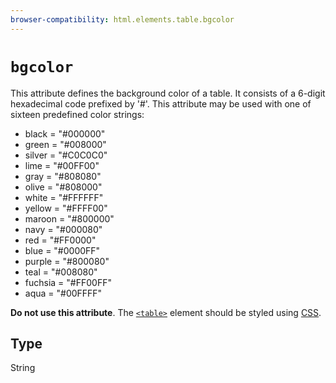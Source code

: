 ```yaml
---
browser-compatibility: html.elements.table.bgcolor
---
```


# `bgcolor`

This attribute defines the background color of a table. It consists of a 6-digit hexadecimal code prefixed by '#'. This attribute may be used with one of sixteen predefined color strings:

* black = "#000000"
* green = "#008000"
* silver = "#C0C0C0"
* lime = "#00FF00"
* gray = "#808080"
* olive = "#808000"
* white = "#FFFFFF"
* yellow = "#FFFF00"
* maroon = "#800000"
* navy = "#000080"
* red = "#FF0000"
* blue = "#0000FF"
* purple = "#800080"
* teal = "#008080"
* fuchsia = "#FF00FF"
* aqua = "#00FFFF"

**Do not use this attribute**. The [`<table>`](https://developer.mozilla.org/en-US/docs/Web/HTML/Element/table) element should be styled using [CSS](https://developer.mozilla.org/en-US/docs/CSS).

## Type

String

